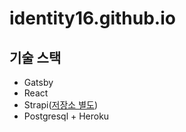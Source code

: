 # identity16.github.io

## 기술 스택

-   Gatsby
-   React
-   Strapi([저장소 별도](https://github.com/identity16/blog-strapi))
-   Postgresql + Heroku
